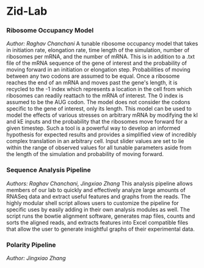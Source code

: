 # Zid-Lab
### Ribosome Occupancy Model
_Author: Raghav Chanchani_
  A tunable ribosome occupancy model that takes in initiation rate, elongation rate, time length of the simulation, number of ribosomes per mRNA, and the number of mRNA. This is in addition to a .txt file of the mRNA sequence of the gene of interest and the probability of moving forward in an initiation or elongation step. Probabilities of moving between any two codons are assumed to be equal. Once a ribosome reaches the end of an mRNA and moves past the gene's length, it is recycled to the -1 index which represents a location in the cell from which ribosomes can readily reattach to the mRNA of interest. The 0 index is assumed to be the AUG codon. The model does not consider the codons specific to the gene of interest, only its length.
  This model can be used to model the effects of various stresses on arbitrary mRNA by modifying the kI and kE inputs and the probability that the ribosomes move forward for a given timestep. Such a tool is a powerful way to develop an informed hypothesis for expected results and provides a simplified view of incredibly complex translation in an arbitrary cell. Input slider values are set to lie within the range of observed values for all tunable parameters aside from the length of the simulation and probability of moving forward.

### Sequence Analysis Pipeline
_Authors: Raghav Chanchani, Jingxiao Zhang_
  This analysis pipeline allows members of our lab to quickly and effectively analyze large amounts of RNASeq data and extract useful features and graphs from the reads. The highly modular shell script allows users to customize the pipeline for specific uses by easily adding in their own analysis modules as well. The script runs the bowtie alignment software, generates map files, counts and sorts the aligned reads, and extracts features into Excel compatible files that allow the user to generate insightful graphs of their experimental data.
 
### Polarity Pipeline
_Author: Jingxiao Zhang_
